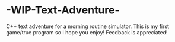 # -WIP-Text-Adventure-
C++ text adventure for a morning routine simulator.  This is my first game/true program so I hope you enjoy! Feedback is appreciated!
